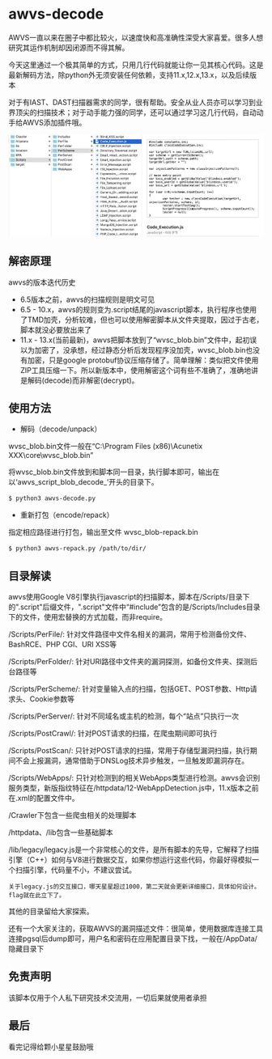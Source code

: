 # awvs-decode
AWVS一直以来在圈子中都比较火，以速度快和高准确性深受大家喜爱。很多人想研究其运作机制却因闭源而不得其解。


今天这里通过一个极其简单的方式，只用几行代码就能让你一见其核心代码。这是最新解码方法，除python外无须安装任何依赖，支持11.x,12.x,13.x，以及后续版本

对于有IAST、DAST扫描器需求的同学，很有帮助。安全从业人员亦可以学习到业界顶尖的扫描技术；对于动手能力强的同学，还可以通过学习这几行代码，自动动手给AWVS添加插件哦。

![](example0.jpg)

## 解密原理
awvs的版本迭代历史
* 6.5版本之前，awvs的扫描规则是明文可见
* 6.5 - 10.x，awvs的规则变为.script结尾的javascript脚本，执行程序也使用了TMD加壳，分析较难，但也可以使用解密脚本从文件夹提取，因过于古老，脚本就没必要放出来了
* 11.x - 13.x(当前最新)，awvs把脚本放到了“wvsc_blob.bin”文件中，起初误以为加密了，没承想，经过静态分析后发现程序没加壳，wvsc_blob.bin也没有加密，只是google protobuf协议压缩存储了。简单理解：类似把文件使用ZIP工具压缩一下。所以新版本中，使用解密这个词有些不准确了，准确地讲是解码(decode)而非解密(decrypt)。

## 使用方法
* 解码（decode/unpack）

wvsc_blob.bin文件一般在“C:\Program Files (x86)\Acunetix XXX\core\wvsc_blob.bin”

将wvsc_blob.bin文件放到和脚本同一目录，执行脚本即可，输出在以‘awvs_script_blob_decode_’开头的目录下。
```bash
$ python3 awvs-decode.py
```
* 重新打包（encode/repack）

指定相应路径进行打包，输出至文件 wvsc_blob-repack.bin
```bash
$ python3 awvs-repack.py /path/to/dir/
```

## 目录解读
awvs使用Google V8引擎执行javascript的扫描脚本，脚本在/Scripts/目录下的".script"后缀文件，".script"文件中“#include”包含的是/Scripts/Includes目录下的文件，使用宏替换的方式加载，而非require。

/Scripts/PerFile/: 针对文件路径中文件名相关的漏洞，常用于检测备份文件、BashRCE、PHP CGI、URI XSS等

/Scripts/PerFolder/: 针对URI路径中文件夹的漏洞探测，如备份文件夹、探测后台路径等

/Scripts/PerScheme/: 针对变量输入点的扫描，包括GET、POST参数、Http请求头、Cookie参数等

/Scripts/PerServer/: 针对不同域名或主机的检测，每个“站点”只执行一次

/Scripts/PostCrawl/: 针对POST请求的扫描，在爬虫期间即可执行

/Scripts/PostScan/: 只针对POST请求的扫描，常用于存储型漏洞扫描，执行期间不会上报漏洞，通常借助于DNSLog技术异步触发，一旦触发即漏洞存在。

/Scripts/WebApps/: 只针对检测到的相关WebApps类型进行检测。awvs会识别服务类型，新版指纹特征在/httpdata/12-WebAppDetection.js中，11.x版本之前在.xml的配置文件中。

/Crawler下包含一些爬虫相关的处理脚本

/httpdata、/lib包含一些基础脚本

/lib/legacy/legacy.js是一个非常核心的文件，是所有脚本的先导，它解释了扫描引擎（C++）如何与V8进行数据交互，如果你想运行这些代码，你最好得模拟一个扫描引擎，代码量不小，不建议尝试。

`关于legacy.js的交互接口，哪天星星超过1000，第二天就会更新详细接口，具体如何设计。flag就在此立下了。`

其他的目录留给大家探索。

还有一个大家关注的，获取AWVS的漏洞描述文件：很简单，使用数据库连接工具连接pgsql后dump即可，用户名和密码在应用配置目录下找，一般在/AppData/隐藏目录下


## 免责声明
该脚本仅用于个人私下研究技术交流用，一切后果就使用者承担

## 最后
看完记得给颗小星星鼓励哦
